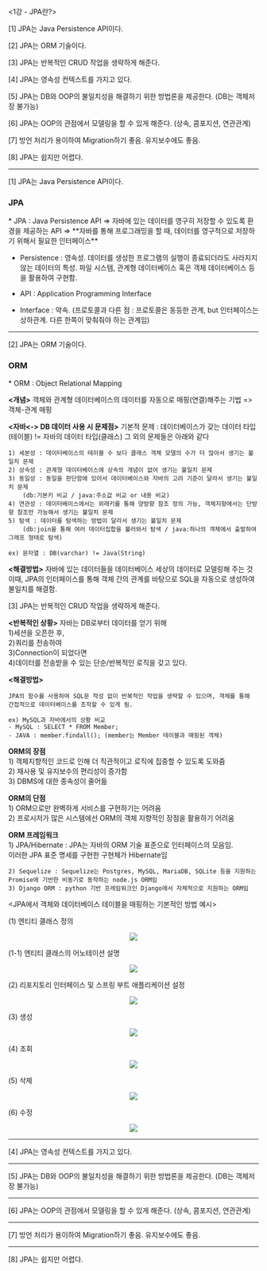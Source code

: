 <1강 - JPA란?>
 
 [1] JPA는 Java Persistence API이다.
 
 [2] JPA는 ORM 기술이다.

 [3] JPA는 반복적인 CRUD 작업을 생략하게 해준다.

 [4] JPA는 영속성 컨텍스트를 가지고 있다.

 [5] JPA는 DB와 OOP의 불일치성을 해결하기 위한 방법론을 제공한다. (DB는 객체저장 불가능)

 [6] JPA는 OOP의 관점에서 모델링을 할 수 있게 해준다. (상속, 콤포지션, 연관관계)

 [7] 방언 처리가 용이하여 Migration하기 좋음. 유지보수에도 좋음.

 [8] JPA는 쉽지만 어렵다.

---------------------------------------------------------------------------

[1] JPA는 Java Persistence API이다.

 <h3>JPA</h3>
 * JPA : Java Persistence API
 => 자바에 있는 데이터를 영구히 저장할 수 있도록 환경을 제공하는 API
 => **자바를 통해 프로그래밍을 할 때, 데이터를 영구적으로 저장하기 위해서 필요한 인터페이스**

 * Persistence : 영속성. 데이터를 생성한 프로그램의 실행이 종료되더라도 사라지지 않는 데이터의 특성. 파일 시스템, 관계형 데이터베이스 혹은 객체 데이터베이스 등을 활용하여 구현함.

 * API : Application Programming Interface

 * Interface : 약속. (프로토콜과 다른 점 : 프로토콜은 동등한 관계, but 인터페이스는 상하관계. 다른 한쪽이 맞춰줘야 하는 관계임)

---------------------------------------------------------------------------
    
[2] JPA는 ORM 기술이다.
    
<h3>ORM</h3>
* ORM : Object Relational Mapping
    
**<개념>**
    객체와 관계형 데이터베이스의 데이터를 자동으로 매핑(연결)해주는 기법
    => 객체-관계 매핑
    
    
**<자바<-> DB 데이터 사용 시 문제점>**
    기본적 문제 : 데이터베이스가 갖는 데이터 타입(테이블) != 자바의 데이터 타입(클래스)
    그 외의 문제들은 아래와 같다
    
    1) 세분성 : 데이터베이스의 테이블 수 보다 클래스 객체 모델의 수가 더 많아서 생기는 불일치 문제
    2) 상속성 : 관계형 데이터베이스에 상속의 개념이 없어 생기는 불일치 문제
    3) 동일성 : 동일을 판단함에 있어서 데이터베이스와 자바의 고려 기준이 달라서 생기는 불일치 문제
        (db:기본키 비교 / java:주소값 비교 or 내용 비교)
    4) 연관성 : 데이터베이스에서는 외래키를 통해 양방향 참조 정의 가능, 객체지향에서는 단방향 참조만 가능해서 생기는 불일치 문제
    5) 탐색 : 데이터를 탐색하는 방법이 달라서 생기는 불일치 문제
        (db:join을 통해 여러 데이터집합을 불러와서 탐색 / java:하나의 객체에서 출발하여 그래프 형태로 탐색)
    
    ex) 문자열 : DB(varchar) != Java(String)
    
    
**<해결방법>**
    자바에 있는 데이터들을 데이터베이스 세상의 데이터로 모델링해 주는 것
    이때, JPA의 인터페이스를 통해 객체 간의 관계를 바탕으로 SQL을 자동으로 생성하여 불일치를 해결함.
    
    
[3] JPA는 반복적인 CRUD 작업을 생략하게 해준다.
    
**<반복적인 상황>**
    자바는 DB로부터 데이터를 얻기 위해    
    1)세션을 오픈한 후,    
    2)쿼리를 전송하여    
    3)Connection이 되었다면     
    4)데이터를 전송받을 수 있는 단순/반복적인 로직을 갖고 있다.         
    
    
**<해결방법>**    

    JPA의 함수를 사용하여 SQL문 작성 없이 반복적인 작업을 생략할 수 있으며, 객체를 통해 간접적으로 데이터베이스를 조작할 수 있게 됨.    
        
    ex) MySQL과 자바에서의 상황 비교    
    - MySQL : SELECT * FROM Member;    
    - JAVA : member.findall(); (member는 Member 테이블과 매핑된 객체)    


**ORM의 장점**    
    1) 객체지향적인 코드로 인해 더 직관적이고 로직에 집중할 수 있도록 도와줌    
    2) 재사용 및 유지보수의 편리성이 증가함    
    3) DBMS에 대한 종속성이 줄어듦    
    
    
**ORM의 단점**    
    1) ORM으로만 완벽하게 서비스를 구현하기는 어려움    
    2) 프로시저가 많은 시스템에선 ORM의 객체 지향적인 장점을 활용하기 어려움    
    
    
**ORM 프레임워크**    
    1) JPA/Hibernate : JPA는 자바의 ORM 기술 표준으로 인터페이스의 모음임.    
    이러한 JPA 표준 명세를 구현한 구현체가 Hibernate임    
        
    2) Sequelize : Sequelize는 Postgres, MySQL, MariaDB, SQLite 등을 지원하는 Promise에 기반한 비동기로 동작하는 node.js ORM임    
    3) Django ORM : python 기반 프레임워크인 Django에서 자체적으로 지원하는 ORM임    
    

    
<JPA에서 객체와 데이터베이스 테이블을 매핑하는 기본적인 방법 예시>    
    
(1) 엔티티 클래스 정의    
<p align="center">
  <img src="https://github.com/fbgjung/backend-springboot-study/assets/131326799/d8ab893b-df0a-4025-b1ba-45a7063fe57e">
</p>
    
(1-1) 엔티티 클래스의 어노테이션 설명    
<p align="center">
  <img src="https://github.com/fbgjung/backend-springboot-study/assets/131326799/f0185c90-9c3c-485f-83fa-0837123f4567">
</p>
    
(2) 리포지토리 인터페이스 및 스프링 부트 애플리케이션 설정    
<p align="center">
  <img src="https://github.com/fbgjung/backend-springboot-study/assets/131326799/a5dc0c03-3d6c-47ff-8e19-e55bab69a935">
</p>    

(3) 생성    
<p align="center">
  <img src="https://github.com/fbgjung/backend-springboot-study/assets/131326799/b9f4eeb0-7ec7-4fd9-96bf-61a2973fb369">
</p>    

(4) 조회    
<p align="center">
  <img src="https://github.com/fbgjung/backend-springboot-study/assets/131326799/23b2015f-0e77-4e67-ac45-e53aeace7c48">
</p>    


(5) 삭제    
<p align="center">
  <img src="https://github.com/fbgjung/backend-springboot-study/assets/131326799/73e85c18-2b56-4dd2-9307-0aa431bc1942">
</p>
    

(6) 수정    
<p align="center">
  <img src="https://github.com/fbgjung/backend-springboot-study/assets/131326799/11ae082c-41f7-4fae-ab62-a45c67a95920">
</p>
    
---------------------------------------------------------------------------

[4] JPA는 영속성 컨텍스트를 가지고 있다.

---------------------------------------------------------------------------

[5] JPA는 DB와 OOP의 불일치성을 해결하기 위한 방법론을 제공한다. (DB는 객체저장 불가능)

---------------------------------------------------------------------------

[6] JPA는 OOP의 관점에서 모델링을 할 수 있게 해준다. (상속, 콤포지션, 연관관계)

---------------------------------------------------------------------------

[7] 방언 처리가 용이하여 Migration하기 좋음. 유지보수에도 좋음.

---------------------------------------------------------------------------

[8] JPA는 쉽지만 어렵다.
